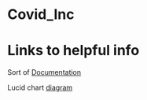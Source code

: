 # Covid_Inc

# Links to helpful info
Sort of [Documentation](https://docs.google.com/document/d/1WYuaukwertYQ1Zs2erBMF5QJCOfYHITa2qAxPWT7jr8/edit?usp=sharing)

Lucid chart [diagram](https://lucid.app/lucidchart/a30d2dbb-2afe-49a9-b1bc-154b6e17f152/edit?viewport_loc=-489%2C234%2C1742%2C2095%2C0_0&invitationId=inv_4c5340ec-e97d-46fb-bcfe-1498d4ecde00)
